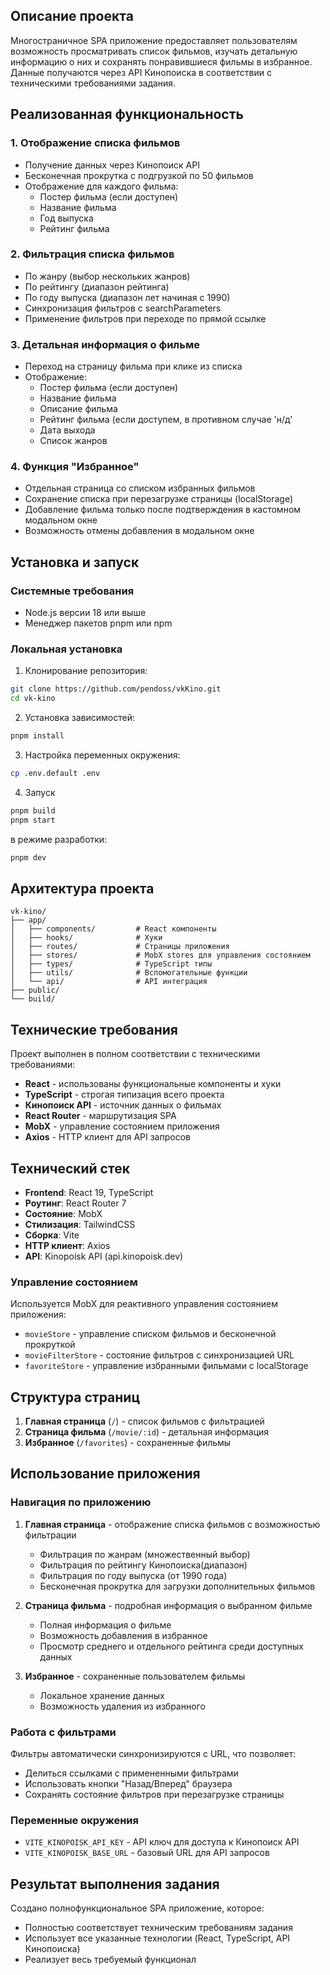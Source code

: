 ## Описание проекта

Многостраничное SPA приложение предоставляет пользователям возможность просматривать список фильмов, изучать детальную информацию о них и сохранять понравившиеся фильмы в избранное. Данные получаются через API Кинопоиска в соответствии с техническими требованиями задания.

## Реализованная функциональность

### 1. Отображение списка фильмов
- Получение данных через Кинопоиск API
- Бесконечная прокрутка с подгрузкой по 50 фильмов
- Отображение для каждого фильма:
  - Постер фильма (если доступен)
  - Название фильма
  - Год выпуска
  - Рейтинг фильма

### 2. Фильтрация списка фильмов
- По жанру (выбор нескольких жанров)
- По рейтингу (диапазон рейтинга)
- По году выпуска (диапазон лет начиная с 1990)
- Синхронизация фильтров с searchParameters
- Применение фильтров при переходе по прямой ссылке

### 3. Детальная информация о фильме
- Переход на страницу фильма при клике из списка
- Отображение:
  - Постер фильма (если доступен)
  - Название фильма
  - Описание фильма
  - Рейтинг фильма (если доступем, в противном случае 'н/д'
  - Дата выхода
  - Список жанров

### 4. Функция "Избранное"
- Отдельная страница со списком избранных фильмов
- Сохранение списка при перезагрузке страницы (localStorage)
- Добавление фильма только после подтверждения в кастомном модальном окне
- Возможность отмены добавления в модальном окне


## Установка и запуск

### Системные требования

- Node.js версии 18 или выше
- Менеджер пакетов pnpm или npm

### Локальная установка

1. Клонирование репозитория:
```bash
git clone https://github.com/pendoss/vkKino.git
cd vk-kino
```

2. Установка зависимостей:
```bash
pnpm install
```

3. Настройка переменных окружения:
```bash
cp .env.default .env
```

4. Запуск 

```bash
pnpm build
pnpm start
```
в режиме разработки:
```bash
pnpm dev
```

## Архитектура проекта

```
vk-kino/
├── app/
│   ├── components/         # React компоненты
│   ├── hooks/              # Хуки
│   ├── routes/             # Страницы приложения
│   ├── stores/             # MobX stores для управления состоянием
│   ├── types/              # TypeScript типы
│   ├── utils/              # Вспомогательные функции
│   └── api/                # API интеграция
├── public/              
└── build/             
```

## Технические требования

Проект выполнен в полном соответствии с техническими требованиями:

- **React** - использованы функциональные компоненты и хуки
- **TypeScript** - строгая типизация всего проекта
- **Кинопоиск API** - источник данных о фильмах
- **React Router** - маршрутизация SPA
- **MobX** - управление состоянием приложения
- **Axios** - HTTP клиент для API запросов

## Технический стек

- **Frontend**: React 19, TypeScript
- **Роутинг**: React Router 7
- **Состояние**: MobX
- **Стилизация**: TailwindCSS
- **Сборка**: Vite
- **HTTP клиент**: Axios
- **API**: Kinopoisk API (api.kinopoisk.dev)

### Управление состоянием
Используется MobX для реактивного управления состоянием приложения:
- `movieStore` - управление списком фильмов и бесконечной прокруткой
- `movieFilterStore` - состояние фильтров с синхронизацией URL
- `favoriteStore` - управление избранными фильмами с localStorage

## Структура страниц

1. **Главная страница** (`/`) - список фильмов с фильтрацией
2. **Страница фильма** (`/movie/:id`) - детальная информация
3. **Избранное** (`/favorites`) - сохраненные фильмы


## Использование приложения

### Навигация по приложению

1. **Главная страница** - отображение списка фильмов с возможностью фильтрации
   - Фильтрация по жанрам (множественный выбор)
   - Фильтрация по рейтингу Кинопоиска(диапазон)
   - Фильтрация по году выпуска (от 1990 года)
   - Бесконечная прокрутка для загрузки дополнительных фильмов

2. **Страница фильма** - подробная информация о выбранном фильме
   - Полная информация о фильме
   - Возможность добавления в избранное
   - Просмотр среднего  и отдельного рейтинга среди доступных данных

3. **Избранное** - сохраненные пользователем фильмы
   - Локальное хранение данных
   - Возможность удаления из избранного

### Работа с фильтрами

Фильтры автоматически синхронизируются с URL, что позволяет:
- Делиться ссылками с примененными фильтрами
- Использовать кнопки "Назад/Вперед" браузера
- Сохранять состояние фильтров при перезагрузке страницы


### Переменные окружения

- `VITE_KINOPOISK_API_KEY` - API ключ для доступа к Кинопоиск API
- `VITE_KINOPOISK_BASE_URL` - базовый URL для API запросов

## Результат выполнения задания

Создано полнофункциональное SPA приложение, которое:
- Полностью соответствует техническим требованиям задания
- Использует все указанные технологии (React, TypeScript, API Кинопоиска)
- Реализует весь требуемый функционал
